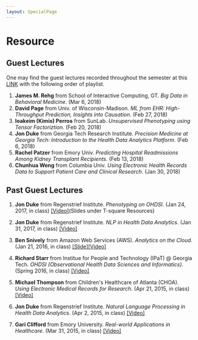 ```yaml
---
layout: SpecialPage
---
```

# Resource

## Guest Lectures

One may find the guest lectures recorded throughout the semester at this [LINK](https://cdnapisec.kaltura.com/p/2019031/sp/201903100/embedIframeJs/uiconf_id/40436601/partner_id/2019031/widget_id/1_2ipb2j47?iframeembed=true&playerId=kaltura_player_5aaa84d737fc5&flashvars[playlistAPI.kpl0Id]=1_pjxzalrg&flashvars[playlistAPI.autoContinue]=true&flashvars[playlistAPI.autoInsert]=true&flashvars[ks]=&flashvars[localizationCode]=en&flashvars[imageDefaultDuration]=30&flashvars[leadWithHTML5]=true&flashvars[forceMobileHTML5]=true&flashvars[nextPrevBtn.plugin]=true&flashvars[sideBarContainer.plugin]=true&flashvars[sideBarContainer.position]=left&flashvars[sideBarContainer.clickToClose]=true&flashvars[chapters.plugin]=true&flashvars[chapters.layout]=vertical&flashvars[chapters.thumbnailRotator]=false&flashvars[streamSelector.plugin]=true&flashvars[EmbedPlayer.SpinnerTarget]=videoHolder&flashvars[dualScreen.plugin]=true) with the following order of playlist.

1. **James M. Rehg** from School of Interactive Computing, GT. *Big Data in Behavioral Medicine*. (Mar 6, 2018)
2. **David Page** from Univ. of Wisconsin-Madison. *ML from EHR: High-Throughput Prediction, Insights into Causation*. (Feb 27, 2018)
3. **Ioakeim (Kimis) Perros** from SunLab. *Unsupervised Phenotyping using Tensor Factoriztion*. (Feb 20, 2018)
4. **Jon Duke** from Georgia Tech Research Institute. *Precision Medicine at Georgia Tech: Introduction to the Health Data Analytics Platform*. (Feb 6, 2018)
5. **Rachel Patzer** from Emory Univ. *Predicting Hospital Readmissions Among Kidney Transplant Recipients*. (Feb 13, 2018)
6. **Chunhua Weng** from Columbia Univ. *Using Electronic Health Records Data to Support Patient Care and Clinical Research*. (Jan 30, 2018)

## Past Guest Lectures

<!--<span style="color:red">**Find slides of past guest lectures in T-Square resources**</span>.-->

1. **Jon Duke** from Regenstrief Institute. *Phenotyping on OHDSI*. (Jan 24, 2017, in class) [[Video]](https://bluejeans.com/s/Obo6Y/)(Slides under T-square Resources)

2. **Jon Duke** from Regenstrief Institute. *NLP in Health Data Analytics*. (Jan 31, 2017, in class) [[Video]](https://bluejeans.com/s/q29hA/)

<!--3. **Bess Searles** from Children's Healthcare of Atlanta *Value Based Care and Population Health*. (Feb 7, 2017, in class) (Slides under T-square Resources)
-->

3. **Ben Snively** from Amazon Web Services (AWS). *Analytics on the Cloud*. (Jan 21, 2016, in class) [[Slide]](https://www.dropbox.com/s/wqzz5dl3avwfb6d/Ben%20Snively%20AWS_GT_BigData_Talk.pdf?dl=0)[[Video]](https://www.dropbox.com/s/zpfcqu5hsk62er6/012116_Ben_Snively_guest_speaker.mp4?dl=0)

4. **Richard Starr** from Institue for People and Technology (IPaT) @ Georgia Tech. *OHDSI (Observational Health Data Sciences and Informatics)*. (Spring 2016, in class) [[Video]](https://www.dropbox.com/s/klq5s9da0q4r2xs/Guest_Speaker_Richard_Starr.mp4?dl=0)

5. **Michael Thompson** from Children's Healthcare of Atlanta (CHOA). *Using Electronic Medical Records for Research*. (Apr 21, 2015, in class) [[Video]](https://www.dropbox.com/s/qz5e6d9du7zsfrk/JimengSun_Thompson_040715.mp4?dl=0)

6. **Jon Duke** from Regenstrief Institute. *Natural Language Processing in Health Data Analytics*. (Apr 2, 2015, in class) [[Video]](https://www.dropbox.com/s/3bpt8f153kjm0or/JimengSun_Jon_Duke_040215.mp4?dl=0)

7. **Gari Clifford** from Emory University. *Real-world Applications in Healthcare*. (Mar 31, 2015, in class) [[Video]](https://www.dropbox.com/s/bh00japskseqe7s/JimengSun_Clifford_033115.mp4?dl=0)

<!--
1. **Jon Duke** from Regenstrief. *Natural Language Processing for Deep Phenotyping in Health Data Analytics*. (Jan 20, TSRB)
2. **Ben Snively** from AWS. *Analytics on the Cloud*. (Jan 21, in class)
3. **[Joyce Ho](http://joyceho.github.io/)** from Emory, *Clinically interpretable models for health data*. (Mar 3, in class)
4. **[Yubin Park](https://sites.google.com/site/yubindata/)** from Accordion Health, *Building a Platform for Value Based Payment*. (Mar 8, in clas)
5. **[Shamim Nemati](http://www.bmi.emory.edu/Nemati)** from Emory, *ICU data analysis using deep learning*. (Mar 10, in class)
6. **[Omer Inan](https://www.ece.gatech.edu/faculty-staff-directory/omer-t-inan)** from Gatech ECE. *Topic TODO*. (Mar 17, in class)
4. **[Xiong Li](http://www.mathcs.emory.edu/~lxiong/)** from Emory, *Privacy in Medical data*.(Apr 5, in class)
3. **[Munmun De Choudhury](http://www.munmund.net/index.html)** from Gatech IC. *Social media and health*. (Apr 7, in class)
6. **[Mark Braunstein](http://www.ic.gatech.edu/people/mark-braunstein)** from Gatech IC. *Healthcare Interoperability*. (Apr 12, in class)
7. **[Jim Rehg](http://rehg.org/)** from Gatech IC. *Behavioral Imaging*. (Apr 14, in class)
7. **[Jim Rehg](http://rehg.org/)** from Gatech IC. *Disease Progression*. (Apr 21, in class)
-->
